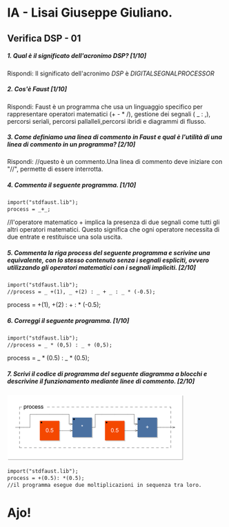 # IA - Lisai Giuseppe Giuliano.

## Verifica DSP - 01

##### 1. Qual è il significato dell'acronimo _DSP_? [1/10]

Rispondi: Il significato dell'acronimo _DSP_ è _DIGITALSEGNALPROCESSOR_ 

##### 2. Cos'è _Faust_ [1/10]

Rispondi: Faust è un programma che usa un linguaggio specifico per rappresentare operatori matematici (+ - * /), gestione dei  segnali ( _ : ,), percorsi seriali, percorsi pallalleli,percorsi ibridi e diagrammi di flusso.

##### 3. Come definiamo una linea di commento in _Faust_ e qual è l'utilità di una linea di commento in un programma? [2/10]

Rispondi: //questo è un commento.Una linea di commento deve iniziare con "//", permette di essere interrotta.

##### 4. Commenta il seguente programma. [1/10]

```
import("stdfaust.lib");
process = _+_;
```
//l'operatore matematico + implica la presenza di due segnali come tutti gli altri operatori matematici. Questo significa che ogni operatore necessita di due entrate e restituisce una sola uscita.

##### 5. Commenta la riga _process_ del seguente programma e scrivine una equivalente, con lo stesso contenuto senza i segnali espliciti, ovvero utilizzando gli operatori matematici con i segnali impliciti. [2/10]

```
import("stdfaust.lib");
//process = _ +(1), _ +(2) : _ + _ : _ * (-0.5);
```

process = +(1), +(2) : + : * (-0.5);
##### 6. Correggi il seguente programma. [1/10]

```
import("stdfaust.lib");
//process = _ * (0,5) : _ + (0,5);
```
process = _ * (0.5) : _ * (0.5);

##### 7. Scrivi il codice di programma del seguente diagramma a blocchi e descrivine il funzionamento mediante linee di commento. [2/10]

![due operatori in serie](https://github.com/LSSN/2019-05-24-1A-VERIFICA/blob/master/process.png)

```
import("stdfaust.lib");
process = +(0.5): *(0.5);
//il programma esegue due moltiplicazioni in sequenza tra loro.
```


# Ajo!
